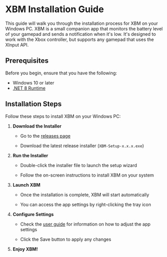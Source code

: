 # XBM Installation Guide

This guide will walk you through the installation process for XBM on your Windows PC. XBM is a small companion app that monitors the battery level of your gamepad and sends a notification when it's low. It's designed to work with the Xbox controller, but supports any gamepad that uses the XInput API.

## Prerequisites

Before you begin, ensure that you have the following:

-   Windows 10 or later
-   [.NET 8 Runtime](https://dotnet.microsoft.com/download/dotnet/8.0)

## Installation Steps

Follow these steps to install XBM on your Windows PC:

1. **Download the Installer**

    - Go to the [releases page](https://github.com/dikayx/xbatterymonitor/releases)

    - Download the latest release installer (`XBM-Setup-x.x.x.exe`)

2. **Run the Installer**

    - Double-click the installer file to launch the setup wizard

    - Follow the on-screen instructions to install XBM on your system

3. **Launch XBM**

    - Once the installation is complete, XBM will start automatically

    - You can access the app settings by right-clicking the tray icon

4. **Configure Settings**

    - Check the [user guide](USER_GUIDE.md) for information on how to adjust the app settings

    - Click the Save button to apply any changes

5. **Enjoy XBM!**
